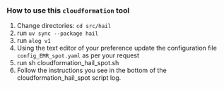 ### How to use this `cloudformation` tool

1. Change directories: `cd src/hail`
2. run `uv sync --package hail`
3. run `alog v1`
4. Using the text editor of your preference update the configuration file `config_EMR_spot.yaml` as per your request
3. run sh cloudformation_hail_spot.sh
4. Follow the instructions you see in the bottom of the cloudformation_hail_spot script log.
